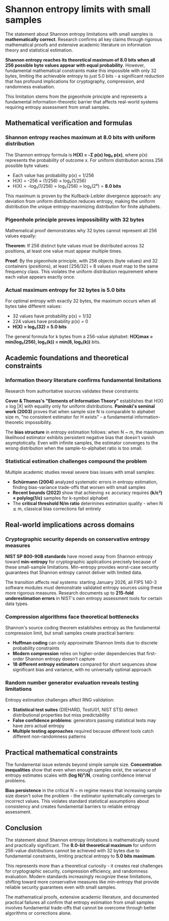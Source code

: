 # Shannon entropy limits with small samples

The statement about Shannon entropy limitations with small samples is **mathematically correct**. Research confirms all key claims through rigorous mathematical proofs and extensive academic literature on information theory and statistical estimation.

**Shannon entropy reaches its theoretical maximum of 8.0 bits when all 256 possible byte values appear with equal probability**. However, fundamental mathematical constraints make this impossible with only 32 bytes, limiting the achievable entropy to just 5.0 bits - a significant reduction that has profound implications for cryptography, compression, and randomness evaluation.

This limitation stems from the pigeonhole principle and represents a fundamental information-theoretic barrier that affects real-world systems requiring entropy assessment from small samples.

## Mathematical verification and formulas

### Shannon entropy reaches maximum at 8.0 bits with uniform distribution

The Shannon entropy formula is **H(X) = -Σ p(x) log₂ p(x)**, where p(x) represents the probability of outcome x. For uniform distribution across 256 possible byte values:

- Each value has probability p(x) = 1/256  
- H(X) = -256 × (1/256) × log₂(1/256)
- H(X) = -log₂(1/256) = log₂(256) = log₂(2⁸) = **8.0 bits**

This maximum is proven by the Kullback-Leibler divergence approach: any deviation from uniform distribution reduces entropy, making the uniform distribution the unique entropy-maximizing distribution for finite alphabets.

### Pigeonhole principle proves impossibility with 32 bytes

Mathematical proof demonstrates why 32 bytes cannot represent all 256 values equally:

**Theorem**: If 256 distinct byte values must be distributed across 32 positions, at least one value must appear multiple times.

**Proof**: By the pigeonhole principle, with 256 objects (byte values) and 32 containers (positions), at least ⌈256/32⌉ = 8 values must map to the same frequency class. This violates the uniform distribution requirement where each value appears exactly once.

### Actual maximum entropy for 32 bytes is 5.0 bits

For optimal entropy with exactly 32 bytes, the maximum occurs when all bytes take different values:

- 32 values have probability p(x) = 1/32
- 224 values have probability p(x) = 0  
- **H(X) = log₂(32) = 5.0 bits**

The general formula for k bytes from a 256-value alphabet: **H(X)max = min(log₂(256), log₂(k)) = min(8, log₂(k))** bits.

## Academic foundations and theoretical constraints

### Information theory literature confirms fundamental limitations

Research from authoritative sources validates these constraints:

**Cover & Thomas's "Elements of Information Theory"** establishes that H(X) ≤ log |X| with equality only for uniform distributions. **Paninski's seminal work (2003)** proves that when sample size N is comparable to alphabet size m, "no consistent estimator for H exists" - a fundamental information-theoretic impossibility.

The **bias structure** in entropy estimation follows: when N ~ m, the maximum likelihood estimator exhibits persistent negative bias that doesn't vanish asymptotically. Even with infinite samples, the estimator converges to the wrong distribution when the sample-to-alphabet ratio is too small.

### Statistical estimation challenges compound the problem

Multiple academic studies reveal severe bias issues with small samples:

- **Schürmann (2004)** analyzed systematic errors in entropy estimation, finding bias-variance trade-offs that worsen with small samples
- **Recent bounds (2022)** show that achieving ±ε accuracy requires **(k/ε²) × polylog(1/ε)** samples for k-symbol alphabet
- The **critical threshold N/m ratio** determines estimation quality - when N ≲ m, classical bias corrections fail entirely

## Real-world implications across domains

### Cryptographic security depends on conservative entropy measures

**NIST SP 800-90B standards** have moved away from Shannon entropy toward **min-entropy** for cryptographic applications precisely because of these small-sample limitations. Min-entropy provides worst-case security guarantees that Shannon entropy cannot deliver with limited data.

The transition affects real systems: starting January 2026, all FIPS 140-3 software modules must demonstrate validated entropy sources using these more rigorous measures. Research documents up to **215-fold underestimation errors** in NIST's own entropy assessment tools for certain data types.

### Compression algorithms face theoretical bottlenecks

Shannon's source coding theorem establishes entropy as the fundamental compression limit, but small samples create practical barriers:

- **Huffman coding** can only approximate Shannon limits due to discrete probability constraints
- **Modern compression** relies on higher-order dependencies that first-order Shannon entropy doesn't capture
- **18 different entropy estimators** compared for short sequences show significant bias and variance, with no universally optimal approach

### Random number generator evaluation reveals testing limitations

Entropy estimation challenges affect RNG validation:

- **Statistical test suites** (DIEHARD, TestU01, NIST STS) detect distributional properties but miss predictability
- **False confidence problems**: generators passing statistical tests may have zero actual entropy
- **Multiple testing approaches** required because different tools catch different non-randomness patterns

## Practical mathematical constraints

The fundamental issue extends beyond simple sample size. **Concentration inequalities** show that even when enough samples exist, the variance of entropy estimates scales with **(log N)²/N**, creating confidence interval problems.

**Bias persistence** in the critical N ~ m regime means that increasing sample size doesn't solve the problem - the estimator systematically converges to incorrect values. This violates standard statistical assumptions about consistency and creates fundamental barriers to reliable entropy assessment.

## Conclusion

The statement about Shannon entropy limitations is mathematically sound and practically significant. The **8.0-bit theoretical maximum** for uniform 256-value distributions cannot be achieved with 32 bytes due to fundamental constraints, limiting practical entropy to **5.0 bits maximum**. 

This represents more than a theoretical curiosity - it creates real challenges for cryptographic security, compression efficiency, and randomness evaluation. Modern standards increasingly recognize these limitations, shifting toward more conservative measures like min-entropy that provide reliable security guarantees even with small samples.

The mathematical proofs, extensive academic literature, and documented practical failures all confirm that entropy estimation from small samples involves fundamental trade-offs that cannot be overcome through better algorithms or corrections alone.